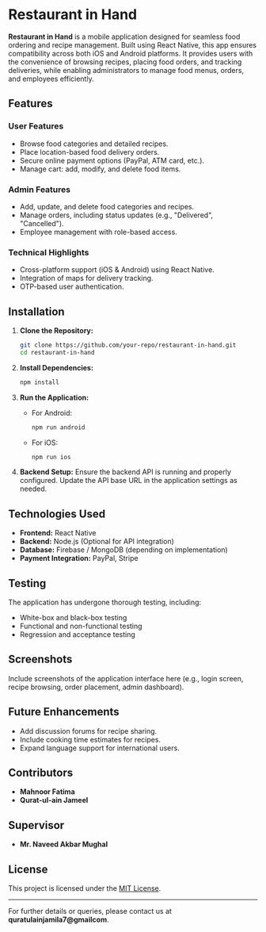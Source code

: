 # Restaurant in Hand

**Restaurant in Hand** is a mobile application designed for seamless food ordering and recipe management. Built using React Native, this app ensures compatibility across both iOS and Android platforms. It provides users with the convenience of browsing recipes, placing food orders, and tracking deliveries, while enabling administrators to manage food menus, orders, and employees efficiently.

## Features

### User Features
- Browse food categories and detailed recipes.
- Place location-based food delivery orders.
- Secure online payment options (PayPal, ATM card, etc.).
- Manage cart: add, modify, and delete food items.

### Admin Features
- Add, update, and delete food categories and recipes.
- Manage orders, including status updates (e.g., "Delivered", "Cancelled").
- Employee management with role-based access.

### Technical Highlights
- Cross-platform support (iOS & Android) using React Native.
- Integration of maps for delivery tracking.
- OTP-based user authentication.

## Installation

1. **Clone the Repository:**
   ```bash
   git clone https://github.com/your-repo/restaurant-in-hand.git
   cd restaurant-in-hand
   ```

2. **Install Dependencies:**
   ```bash
   npm install
   ```

3. **Run the Application:**
   - For Android:
     ```bash
     npm run android
     ```
   - For iOS:
     ```bash
     npm run ios
     ```

4. **Backend Setup:**
   Ensure the backend API is running and properly configured. Update the API base URL in the application settings as needed.

## Technologies Used
- **Frontend:** React Native
- **Backend:** Node.js (Optional for API integration)
- **Database:** Firebase / MongoDB (depending on implementation)
- **Payment Integration:** PayPal, Stripe

## Testing
The application has undergone thorough testing, including:
- White-box and black-box testing
- Functional and non-functional testing
- Regression and acceptance testing

## Screenshots
Include screenshots of the application interface here (e.g., login screen, recipe browsing, order placement, admin dashboard).

## Future Enhancements
- Add discussion forums for recipe sharing.
- Include cooking time estimates for recipes.
- Expand language support for international users.

## Contributors
- **Mahnoor Fatima**
- **Qurat-ul-ain Jameel**

## Supervisor
- **Mr. Naveed Akbar Mughal**

## License
This project is licensed under the [MIT License](LICENSE).

---
For further details or queries, please contact us at **quratulainjamila7@gmailcom**.
